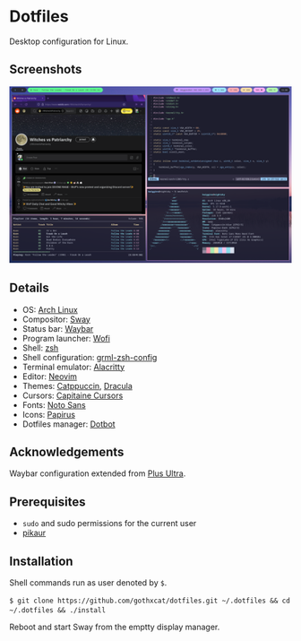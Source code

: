# Dotfiles

Desktop configuration for Linux.

## Screenshots

![Desktop](screenshots/desktop.png)

## Details

- OS: [Arch Linux](https://archlinux.org/)
- Compositor: [Sway](https://swaywm.org/)
- Status bar: [Waybar](https://github.com/Alexays/Waybar/)
- Program launcher: [Wofi](https://hg.sr.ht/~scoopta/wofi/)
- Shell: [zsh](https://zsh.sourceforge.io/)
- Shell configuration: [grml-zsh-config](https://github.com/grml/grml-etc-core/)
- Terminal emulator: [Alacritty](https://github.com/alacritty/alacritty/)
- Editor: [Neovim](https://neovim.io/)
- Themes: [Catppuccin](https://github.com/catppuccin/catppuccin/),
  [Dracula](https://github.com/dracula/dracula-theme/)
- Cursors: [Capitaine Cursors](https://github.com/keeferrourke/capitaine-cursors/)
- Fonts: [Noto Sans](https://github.com/googlefonts/noto-fonts/)
- Icons: [Papirus](https://github.com/PapirusDevelopmentTeam/papirus-icon-theme/)
- Dotfiles manager: [Dotbot](https://github.com/anishathalye/dotbot/)

## Acknowledgements

Waybar configuration extended from [Plus Ultra](https://github.com/jakehamilton/dotfiles/).

## Prerequisites

- `sudo` and sudo permissions for the current user
- [pikaur](https://github.com/actionless/pikaur)

## Installation

Shell commands run as user denoted by `$`.

`$ git clone https://github.com/gothxcat/dotfiles.git ~/.dotfiles && cd ~/.dotfiles && ./install`

Reboot and start Sway from the emptty display manager.
